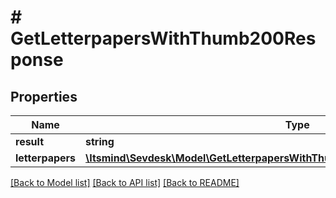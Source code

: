 # # GetLetterpapersWithThumb200Response

## Properties

Name | Type | Description | Notes
------------ | ------------- | ------------- | -------------
**result** | **string** |  | [optional]
**letterpapers** | [**\Itsmind\Sevdesk\Model\GetLetterpapersWithThumb200ResponseLetterpapersInner[]**](GetLetterpapersWithThumb200ResponseLetterpapersInner.md) |  | [optional]

[[Back to Model list]](../../README.md#models) [[Back to API list]](../../README.md#endpoints) [[Back to README]](../../README.md)
